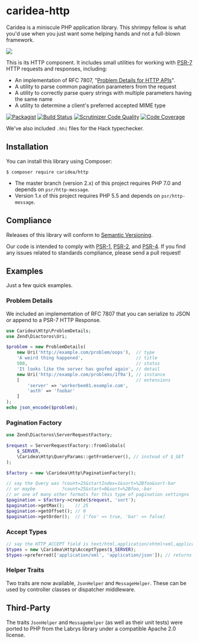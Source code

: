 # caridea-http
Caridea is a miniscule PHP application library. This shrimpy fellow is what you'd use when you just want some helping hands and not a full-blown framework.

![](http://libreworks.com/caridea-100.png)

This is its HTTP component. It includes small utilities for working with [PSR-7](http://www.php-fig.org/psr/psr-7/) HTTP requests and responses, including:

* An implementation of RFC 7807, "[Problem Details for HTTP APIs](https://tools.ietf.org/html/rfc7807)".
* A utility to parse common pagination parameters from the request
* A utility to correctly parse query strings with multiple parameters having the same name
* A utility to determine a client's preferred accepted MIME type

[![Packagist](https://img.shields.io/packagist/v/caridea/http.svg)](https://packagist.org/packages/caridea/http)
[![Build Status](https://travis-ci.org/libreworks/caridea-http.svg)](https://travis-ci.org/libreworks/caridea-http)
[![Scrutinizer Code Quality](https://scrutinizer-ci.com/g/libreworks/caridea-http/badges/quality-score.png?b=master)](https://scrutinizer-ci.com/g/libreworks/caridea-http/?branch=master)
[![Code Coverage](https://scrutinizer-ci.com/g/libreworks/caridea-http/badges/coverage.png?b=master)](https://scrutinizer-ci.com/g/libreworks/caridea-http/?branch=master)

We've also included `.hhi` files for the Hack typechecker.

## Installation

You can install this library using Composer:

```console
$ composer require caridea/http
```

* The master branch (version 2.x) of this project requires PHP 7.0 and depends on `psr/http-message`.
* Version 1.x of this project requires PHP 5.5 and depends on `psr/http-message`.

## Compliance

Releases of this library will conform to [Semantic Versioning](http://semver.org).

Our code is intended to comply with [PSR-1](http://www.php-fig.org/psr/psr-1/), [PSR-2](http://www.php-fig.org/psr/psr-2/), and [PSR-4](http://www.php-fig.org/psr/psr-4/). If you find any issues related to standards compliance, please send a pull request!

## Examples

Just a few quick examples.

### Problem Details

We included an implementation of RFC 7807 that you can serialize to JSON or
append to a PSR-7 HTTP Response.

```php
use Caridea\Http\ProblemDetails;
use Zend\Diactoros\Uri;

$problem = new ProblemDetails(
    new Uri('http://example.com/problem/oops'),  // type
    'A weird thing happened',                    // title
    500,                                         // status
    'It looks like the server has goofed again', // detail
    new Uri('http://example.com/problems/1f9a'), // instance
    [                                            // extensions
        'server' => 'workerbee01.example.com',
        'auth' => 'foobar'
    ]
);
echo json_encode($problem);

```

### Pagination Factory

```php
use Zend\Diactoros\ServerRequestFactory;

$request = ServerRequestFactory::fromGlobals(
    $_SERVER,
    \Caridea\Http\QueryParams::getFromServer(), // instead of $_GET
);

$factory = new \Caridea\Http\PaginationFactory();

// say the Query was ?count=25&startIndex=1&sort=%2Bfoo&sort-bar
// or maybe          ?count=25&start=0&sort=%2Bfoo,-bar
// or one of many other formats for this type of pagination settingns
$pagination = $factory->create($request, 'sort');
$pagination->getMax();    // 25
$pagination->getOffset(); // 0
$pagination->getOrder();  // ['foo' => true, 'bar' => false]
```

### Accept Types

```php
// say the HTTP_ACCEPT field is text/html,application/xhtml+xml,application/xml;q=0.9,*/*;q=0.8
$types = new \Caridea\Http\AcceptTypes($_SERVER);
$types->preferred(['application/xml', 'application/json']); // returns application/xml
```

### Helper Traits

Two traits are now available, `JsonHelper` and `MessageHelper`. These can be used by controller classes or dispatcher middleware.

## Third-Party

The traits `JsonHelper` and `MessageHelper` (as well as their unit tests) were ported to PHP from the Labrys library under a compatible Apache 2.0 license.
